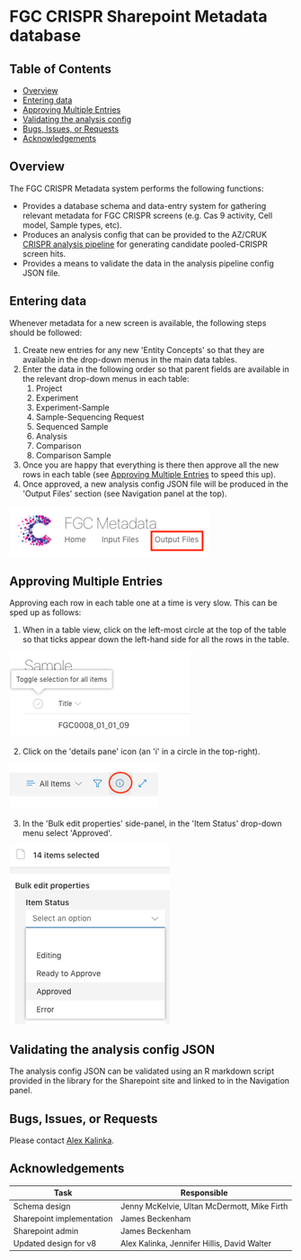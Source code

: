 # FGC CRISPR Sharepoint Metadata database

## Table of Contents

* [Overview](#intro)
* [Entering data](#entry)
* [Approving Multiple Entries](#apprv)
* [Validating the analysis config](#valid)
* [Bugs, Issues, or Requests](#bugs)
* [Acknowledgements](#ack)

## <a name="intro"></a> Overview

The FGC CRISPR Metadata system performs the following functions:

* Provides a database schema and data-entry system for gathering relevant metadata for FGC CRISPR screens (e.g. Cas 9 activity, Cell model, Sample types, etc).
* Produces an analysis config that can be provided to the AZ/CRUK [CRISPR analysis pipeline](https://bitbucket.astrazeneca.com/projects/DA/repos/az-cruk-crispr-pipeline/browse) for generating candidate pooled-CRISPR screen hits.
* Provides a means to validate the data in the analysis pipeline config JSON file.

## <a name="entry"></a> Entering data

Whenever metadata for a new screen is available, the following steps should be followed:

1. Create new entries for any new 'Entity Concepts' so that they are available in the drop-down menus in the main data tables.
2. Enter the data in the following order so that parent fields are available in the relevant drop-down menus in each table:
    1. Project
    2. Experiment
    3. Experiment-Sample
    4. Sample-Sequencing Request
    5. Sequenced Sample
    6. Analysis
    7. Comparison
    8. Comparison Sample
3. Once you are happy that everything is there then approve all the new rows in each table (see [Approving Multiple Entries](#apprv) to speed this up).
4. Once approved, a new analysis config JSON file will be produced in the 'Output Files' section (see Navigation panel at the top).

![output](output_files.png)

## <a name="apprv"></a>Approving Multiple Entries

Approving each row in each table one at a time is very slow. This can be sped up as follows:

1. When in a table view, click on the left-most circle at the top of the table so that ticks appear down the left-hand side for all the rows in the table.

![toggle](toggle.png)

2. Click on the 'details pane' icon (an 'i' in a circle in the top-right).

![details](details_pane.png)

3. In the 'Bulk edit properties' side-panel, in the 'Item Status' drop-down menu select 'Approved'.

![bulk edit](bulk_edit.png)

## <a name="valid"></a> Validating the analysis config JSON

The analysis config JSON can be validated using an R markdown script provided in the library for the Sharepoint site and linked to in the Navigation panel.

## <a name="bugs"></a> Bugs, Issues, or Requests

Please contact [Alex Kalinka](mailto:alex.kalinka@cancer.org.uk).

## <a name="ack"></a> Acknowledgements

|Task|Responsible|
---|---|
|Schema design|Jenny McKelvie, Ultan McDermott, Mike Firth|
|Sharepoint implementation|James Beckenham|
|Sharepoint admin|James Beckenham|
|Updated design for v8|Alex Kalinka, Jennifer Hillis, David Walter|

